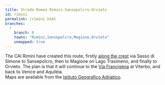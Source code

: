```yaml
---
title: Strada Romea Rimini-Sansepolcro-Orvieto
id: rimini
permalink: /rimini.html
branches:
  -
    branch: 0
    towns: "Rimini,Sansepolcro,Magione,Orvieto"
    unmapped: true
---
```


The CAI Rimini have created this route, firstly [along the crest][0] via Sasso di Simone to Sansepolcro, then to Magione on Lago Trasimeno, and finally to Orvieto. The plan is that it will continue to the [Via Francigena][1] at Viterbo, and back to Venice and Aquileia.  
Maps are available from the [Istituto Geografico Adriatico][2].

[0]: http://www.cairimini.it/sentieri/sentiero08.htm
[1]: francigena_i.html
[2]: http://www.iga-cartografia.it/modules.php?op=modload&name=News&file=article&sid=3&mode=thread&order=0&thold=0